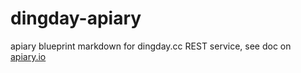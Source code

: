 dingday-apiary
==============

apiary blueprint markdown for dingday.cc REST service, see doc on [apiary.io](http://docs.dingday.apiary.io/)
